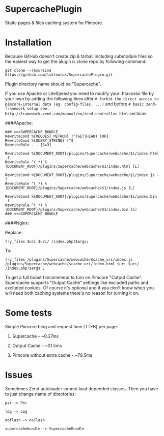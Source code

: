 # SupercachePlugin
Static pages &amp; files caching system for Pimcore.

# Installation
Because GitHub doesn't create zip & tarball including submodule files so the easiest way to get the plugin is clone repo by following command:

`git clone --recursive https://github.com/luklewluk/SupercachePlugin.git`

Plugin directory name should be "Supercache".

If you use Apache or LiteSpeed you need to modify your .htaccess file by your own by adding the following lines after `# forbid the direct access to pimcore-internal data (eg. config-files, ...)` and before `# basic zend-framework setup see: http://framework.zend.com/manual/en/zend.controller.html` sections:

####Apache:

```apacheconf
### >>>SUPERCACHE BUNDLE
RewriteCond %{REQUEST_METHOD} !^(GET|HEAD) [OR]
RewriteCond %{QUERY_STRING} !^$
RewriteRule . - [S=3]

RewriteCond %{DOCUMENT_ROOT}/plugins/Supercache/webcache/$1/index.html -f
RewriteRule ^(.*) %{DOCUMENT_ROOT}/plugins/Supercache/webcache/$1/index.html [L]

RewriteCond %{DOCUMENT_ROOT}/plugins/Supercache/webcache/$1/index.js -f
RewriteRule ^(.*) %{DOCUMENT_ROOT}/plugins/Supercache/webcache/$1/index.js [L]

RewriteCond %{DOCUMENT_ROOT}/plugins/Supercache/webcache/$1/index.bin -f
RewriteRule ^(.*) %{DOCUMENT_ROOT}/plugins/Supercache/webcache/$1/index.bin [L]
### <<<SUPERCACHE BUNDLE
```

####Nginx:

Replace:

```
try_files $uri $uri/ /index.php?$args;
```

To:

```
try_files /plugins/Supercache/webcache/$cache_uri/index.js /plugins/Supercache/webcache/$cache_uri/index.html $uri $uri/ /index.php?$args ;
```

To get a full boost I recommend to turn on Pimcore "Output Cache". 
Supercache supports "Output Cache" settings like excluded paths and excluded cookies. 
Of course it's optional and if you don't know when you will need both caching systems there's no reason for turning it on.

# Some tests
Simple Pimcore blog and request time (TTFB) per page:

1. Supercache - ~0.37ms

2. Output Cache - ~31.5ms

3. Pimcore without extra cache - ~79.5ms

# Issues
Sometimes Zend autoloader cannot load depended classes. Then you have to just change name of directories:

```
psr -> Psr
```

```
log -> Log
```

```
noflash -> noFlash
```

```
supercachebundle -> SupercacheBundle
```

